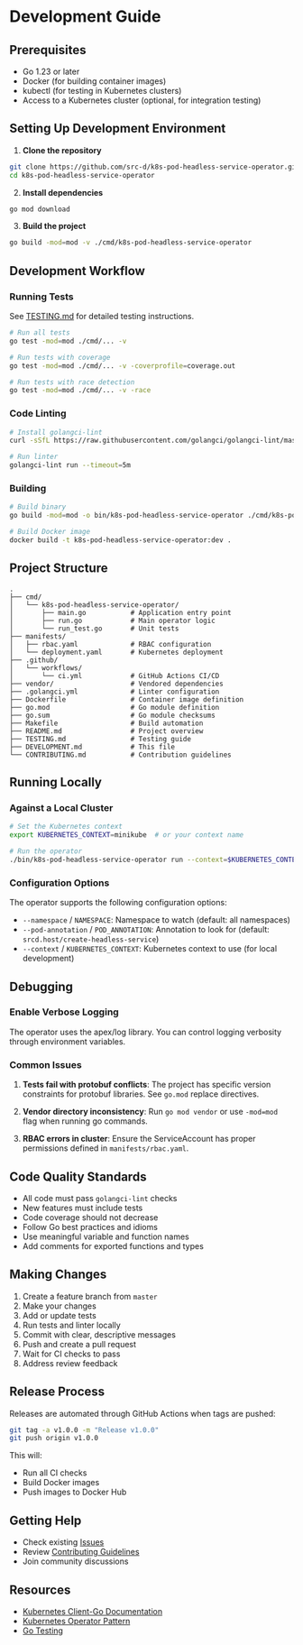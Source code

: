 # Development Guide

## Prerequisites

- Go 1.23 or later
- Docker (for building container images)
- kubectl (for testing in Kubernetes clusters)
- Access to a Kubernetes cluster (optional, for integration testing)

## Setting Up Development Environment

1. **Clone the repository**

```bash
git clone https://github.com/src-d/k8s-pod-headless-service-operator.git
cd k8s-pod-headless-service-operator
```

2. **Install dependencies**

```bash
go mod download
```

3. **Build the project**

```bash
go build -mod=mod -v ./cmd/k8s-pod-headless-service-operator
```

## Development Workflow

### Running Tests

See [TESTING.md](TESTING.md) for detailed testing instructions.

```bash
# Run all tests
go test -mod=mod ./cmd/... -v

# Run tests with coverage
go test -mod=mod ./cmd/... -v -coverprofile=coverage.out

# Run tests with race detection
go test -mod=mod ./cmd/... -v -race
```

### Code Linting

```bash
# Install golangci-lint
curl -sSfL https://raw.githubusercontent.com/golangci/golangci-lint/master/install.sh | sh -s -- -b $(go env GOPATH)/bin latest

# Run linter
golangci-lint run --timeout=5m
```

### Building

```bash
# Build binary
go build -mod=mod -o bin/k8s-pod-headless-service-operator ./cmd/k8s-pod-headless-service-operator

# Build Docker image
docker build -t k8s-pod-headless-service-operator:dev .
```

## Project Structure

```
.
├── cmd/
│   └── k8s-pod-headless-service-operator/
│       ├── main.go           # Application entry point
│       ├── run.go            # Main operator logic
│       └── run_test.go       # Unit tests
├── manifests/
│   ├── rbac.yaml             # RBAC configuration
│   └── deployment.yaml       # Kubernetes deployment
├── .github/
│   └── workflows/
│       └── ci.yml            # GitHub Actions CI/CD
├── vendor/                   # Vendored dependencies
├── .golangci.yml             # Linter configuration
├── Dockerfile                # Container image definition
├── go.mod                    # Go module definition
├── go.sum                    # Go module checksums
├── Makefile                  # Build automation
├── README.md                 # Project overview
├── TESTING.md                # Testing guide
├── DEVELOPMENT.md            # This file
└── CONTRIBUTING.md           # Contribution guidelines
```

## Running Locally

### Against a Local Cluster

```bash
# Set the Kubernetes context
export KUBERNETES_CONTEXT=minikube  # or your context name

# Run the operator
./bin/k8s-pod-headless-service-operator run --context=$KUBERNETES_CONTEXT
```

### Configuration Options

The operator supports the following configuration options:

- `--namespace` / `NAMESPACE`: Namespace to watch (default: all namespaces)
- `--pod-annotation` / `POD_ANNOTATION`: Annotation to look for (default: `srcd.host/create-headless-service`)
- `--context` / `KUBERNETES_CONTEXT`: Kubernetes context to use (for local development)

## Debugging

### Enable Verbose Logging

The operator uses the apex/log library. You can control logging verbosity through environment variables.

### Common Issues

1. **Tests fail with protobuf conflicts**: The project has specific version constraints for protobuf libraries. See `go.mod` replace directives.

2. **Vendor directory inconsistency**: Run `go mod vendor` or use `-mod=mod` flag when running go commands.

3. **RBAC errors in cluster**: Ensure the ServiceAccount has proper permissions defined in `manifests/rbac.yaml`.

## Code Quality Standards

- All code must pass `golangci-lint` checks
- New features must include tests
- Code coverage should not decrease
- Follow Go best practices and idioms
- Use meaningful variable and function names
- Add comments for exported functions and types

## Making Changes

1. Create a feature branch from `master`
2. Make your changes
3. Add or update tests
4. Run tests and linter locally
5. Commit with clear, descriptive messages
6. Push and create a pull request
7. Wait for CI checks to pass
8. Address review feedback

## Release Process

Releases are automated through GitHub Actions when tags are pushed:

```bash
git tag -a v1.0.0 -m "Release v1.0.0"
git push origin v1.0.0
```

This will:
- Run all CI checks
- Build Docker images
- Push images to Docker Hub

## Getting Help

- Check existing [Issues](https://github.com/src-d/k8s-pod-headless-service-operator/issues)
- Review [Contributing Guidelines](CONTRIBUTING.md)
- Join community discussions

## Resources

- [Kubernetes Client-Go Documentation](https://github.com/kubernetes/client-go)
- [Kubernetes Operator Pattern](https://kubernetes.io/docs/concepts/extend-kubernetes/operator/)
- [Go Testing](https://golang.org/pkg/testing/)
